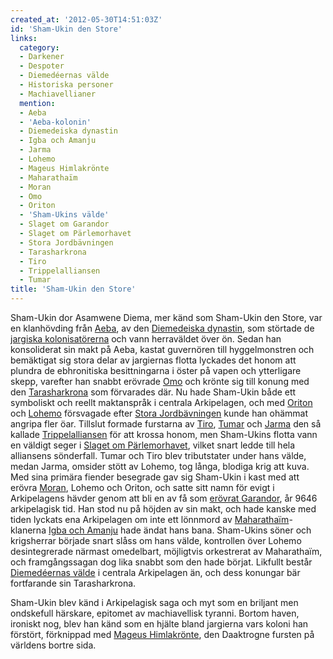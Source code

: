 ```yaml
---
created_at: '2012-05-30T14:51:03Z'
id: 'Sham-Ukin den Store'
links:
  category:
  - Darkener
  - Despoter
  - Diemedéernas välde
  - Historiska personer
  - Machiavellianer
  mention:
  - Aeba
  - 'Aeba-kolonin'
  - Diemedeiska dynastin
  - Igba och Amanju
  - Jarma
  - Lohemo
  - Mageus Himlakrönte
  - Maharathaïm
  - Moran
  - Omo
  - Oriton
  - 'Sham-Ukins välde'
  - Slaget om Garandor
  - Slaget om Pärlemorhavet
  - Stora Jordbävningen
  - Tarasharkrona
  - Tiro
  - Trippelalliansen
  - Tumar
title: 'Sham-Ukin den Store'
---
```


Sham-Ukin dor Asamwene Diema, mer känd som Sham-Ukin den Store, var en klanhövding från [Aeba], av
den [Diemedeiska dynastin], som störtade de [jargiska kolonisatörerna] och vann herraväldet över ön.
Sedan han konsoliderat sin makt på Aeba, kastat guvernören till hyggelmonstren och bemäktigat sig
stora delar av jargiernas flotta lyckades det honom att plundra de ebhronitiska besittningarna i
öster på vapen och ytterligare skepp, varefter han snabbt erövrade [Omo] och krönte sig till konung
med den [Tarasharkrona] som förvarades där. Nu hade Sham-Ukin både ett symboliskt och reellt
maktanspråk i centrala Arkipelagen, och med [Oriton] och [Lohemo] försvagade efter [Stora
Jordbävningen] kunde han ohämmat angripa fler öar. Tillslut formade furstarna av [Tiro], [Tumar] och
[Jarma] den så kallade [Trippelalliansen] för att krossa honom, men Sham-Ukins flotta vann en
väldigt seger i [Slaget om Pärlemorhavet], vilket snart ledde till hela alliansens sönderfall. Tumar
och Tiro blev tributstater under hans välde, medan Jarma, omsider stött av Lohemo, tog långa,
blodiga krig att kuva. Med sina primära fiender besegrade gav sig Sham-Ukin i kast med att erövra
[Moran], Lohemo och Oriton, och satte sitt namn för evigt i Arkipelagens hävder genom att bli en av
få som [erövrat Garandor], år 9646 arkipelagisk tid. Han stod nu på höjden av sin makt, och hade
kanske med tiden lyckats ena Arkipelagen om inte ett lönnmord av [Maharathaïm]-klanerna [Igba och
Amanju] hade ändat hans bana. Sham-Ukins söner och krigsherrar började snart slåss om hans välde,
kontrollen över Lohemo desintegrerade närmast omedelbart, möjligtvis orkestrerat av Maharathaïm, och
framgångssagan dog lika snabbt som den hade börjat. Likfullt består [Diemedéernas välde] i centrala
Arkipelagen än, och dess konungar bär fortfarande sin Tarasharkrona.

Sham-Ukin blev känd i Arkipelagisk saga och myt som en briljant men ondskefull härskare, epitomet av
machiavellisk tyranni. Bortom haven, ironiskt nog, blev han känd som en hjälte bland jargierna vars
koloni han förstört, förknippad med [Mageus Himlakrönte], den Daaktrogne fursten på världens bortre
sida.

  [Aeba]: Aeba
  [Diemedeiska dynastin]: Diemedeiska_dynastin
  [jargiska kolonisatörerna]: Aeba-kolonin
  [Omo]: Omo
  [Tarasharkrona]: Tarasharkrona
  [Oriton]: Oriton
  [Lohemo]: Lohemo
  [Stora Jordbävningen]: Stora_Jordbävningen
  [Tiro]: Tiro
  [Tumar]: Tumar
  [Jarma]: Jarma
  [Trippelalliansen]: Trippelalliansen
  [Slaget om Pärlemorhavet]: Slaget_om_Pärlemorhavet
  [Moran]: Moran
  [erövrat Garandor]: Slaget_om_Garandor
  [Maharathaïm]: Maharathaïm
  [Igba och Amanju]: Igba_och_Amanju
  [Diemedéernas välde]: Sham-Ukins_välde
  [Mageus Himlakrönte]: Mageus_Himlakrönte